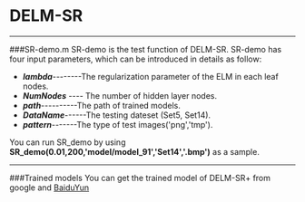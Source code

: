 # DELM-SR
***
###SR-demo.m
SR-demo is the test function of DELM-SR. SR-demo has four input parameters, which can be introduced in details as follow:

- ***lambda***--------The regularization parameter of the ELM in each leaf nodes.
- ***NumNodes*** ---- The number of hidden layer nodes.
- ***path***----------The path of trained models.
- ***DataName***------The testing dateset (Set5, Set14).
- ***pattern***-------The type of test images('png','tmp').

You can run SR_demo by using **SR_demo(0.01,200,'model/model_91','Set14','.bmp')** as a sample.
***
###Trained models
You can get the trained model of DELM-SR+ from google and [BaiduYun](https://pan.baidu.com/s/1O9-kfgBSLoSYDPz5nsv4LA)
